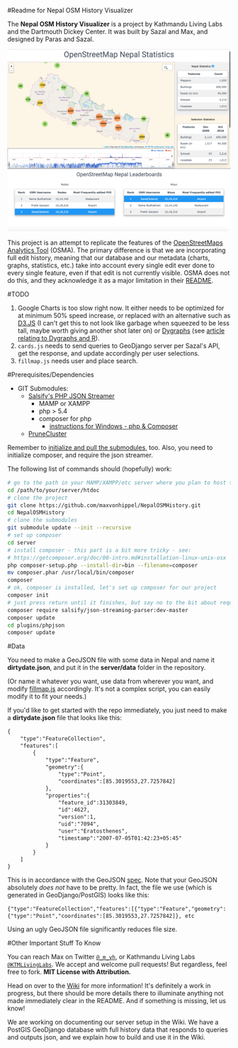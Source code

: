 #Readme for Nepal OSM History Visualizer

The **Nepal OSM History Visualizer** is a project by Kathmandu Living Labs and the Dartmouth Dickey Center.  It was built by Sazal and Max, and designed by Paras and Sazal.

![](documentation/nepalstatskllosm.png)

This project is an attempt to replicate the features of the [OpenStreetMaps Analytics Tool](http://osm-analytics.org) (OSMA).  The primary difference is that we are incorporating full edit history, meaning that our database and our metadata (charts, graphs, statistics, etc.) take into account every single edit ever done to every single feature, even if that edit is not currently visible.  OSMA does not do this, and they acknowledge it as a major limitation in their [README](https://github.com/hotosm/osm-analytics).

#TODO

1. Google Charts is too slow right now.  It either needs to be optimized for at minimum 50% speed increase, or replaced with an alternative such as [D3.JS](http://bl.ocks.org/mbostock/34f08d5e11952a80609169b7917d4172) (I can't get this to not look like garbage when squeezed to be less tall, maybe worth giving another shot later on) or [Dygraphs](http://dygraphs.com/tests/range-selector.html) (see [article relating to Dygraphs and R](https://rstudio.github.io/dygraphs/gallery-range-selector.html)).
2. `cards.js` needs to send queries to GeoDjango server per Sazal's API, get the response, and update accordingly per user selections.
2. `fillmap.js` needs user and place search.


#Prerequisites/Dependencies

* GIT Submodules:
	* [Salsify's PHP JSON Streamer](https://github.com/salsify/jsonstreamingparser)
		* MAMP or XAMPP
		* php > 5.4
		* composer for php 
			* [instructions for Windows - php & Composer](http://i.justrealized.com/2013/install-composer-windows/)	
	* [PruneCluster](https://github.com/SINTEF-9012/PruneCluster)
	
Remember to [initialize and pull the submodules](http://stackoverflow.com/questions/1030169/easy-way-pull-latest-of-all-submodules), too.  Also, you need to initialize composer, and require the json streamer.

The following list of commands should (hopefully) work:

```bash
# go to the path in your MAMP/XAMPP/etc server where you plan to host the project
cd /path/to/your/server/htdoc
# clone the project
git clone https://github.com/maxvonhippel/NepalOSMHistory.git
cd NepalOSMHistory
# clone the submodules
git submodule update --init --recursive
# set up composer
cd server
# install composer - this part is a bit more tricky - see:
# https://getcomposer.org/doc/00-intro.md#installation-linux-unix-osx
php composer-setup.php --install-dir=bin --filename=composer
mv composer.phar /usr/local/bin/composer
composer
# ok, composer is installed, let's set up composer for our project
composer init
# just press return until it finishes, but say no to the bit about requiring stuff
composer require salsify/json-streaming-parser:dev-master
composer update
cd plugins/phpjson
composer update
```

#Data

You need to make a GeoJSON file with some data in Nepal and name it **dirtydate.json**, and put it in the **server/data** folder in the repository.  

(Or name it whatever you want, use data from wherever you want, and modify [fillmap.js](https://github.com/maxvonhippel/NepalOSMHistory/blob/master/js/fillmap.js) accordingly.  It's not a complex script, you can easily modify it to fit your needs.)  

If you'd like to get started with the repo immediately, you just need to make a **dirtydate.json** file that looks like this:

```GEOJSON
{
	"type":"FeatureCollection",
	"features":[
		{
			"type":"Feature",
			"geometry":{
				"type":"Point",
				"coordinates":[85.3019553,27.7257842]
			},
			"properties":{
				"feature_id":31303849,
				"id":4627,
				"version":1,
				"uid":"7094",
				"user":"Eratosthenes",
				"timestamp":"2007-07-05T01:42:23+05:45"
			}
		}
	]
}

```
This is in accordance with the GeoJSON [spec](http://geojson.org/geojson-spec.html).  Note that your GeoJSON absolutely *does not* have to be pretty.  In fact, the file we use (which is generated in GeoDjango/PostGIS) looks like this:

```GEOJSON
{"type":"FeatureCollection","features":[{"type":"Feature","geometry":{"type":"Point","coordinates":[85.3019553,27.7257842]}, etc

```
Using an ugly GeoJSON file significantly reduces file size.

#Other Important Stuff To Know

You can reach Max on Twitter [`@_m_vh`](https://twitter.com/_m_vh), or Kathmandu Living Labs [`@KTMLivingLabs`](https://twitter.com/KTMLivingLabs).  We accept and welcome pull requests!  But regardless, feel free to fork.  **MIT License with Attribution.**

Head on over to the [Wiki](https://github.com/maxvonhippel/NepalOSMHistory/wiki) for more information!  It's definitely a work in progress, but there should be more details there to illuminate anything not made immediately clear in the README.  And if something is missing, let us know!

We are working on documenting our server setup in the Wiki.  We have a PostGIS GeoDjango database with full history data that responds to queries and outputs json, and we explain how to build and use it in the Wiki.
